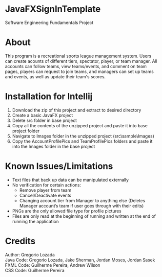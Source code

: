 # JavaFXSignInTemplate
Software Engineering Fundamentals Project
# About
This program is a recreational sports league management system. Users can create acounts of 
different tiers, spectator, player, or team manager. All accounts can follow teams, view 
teams/events, and comment on team pages, players can request to join teams, and managers 
can set up teams and events, as well as update their team's scores.
# Installation for Intellij
1. Download the zip of this project and extract to desired directory
2. Create a basic JavaFX project
3. Delete src folder in base project
4. Copy all the contents of the unzipped project and paste it into base project folder
5. Navigate to Images folder in the unzipped project (src\sample\Images)
6. Copy the AccountProfilePics and TeamProfilePics folders and paste it into the Images folder in the base project
# Known Issues/Limitations
- Text files that back up data can be manipulated externally
- No verification for certain actions:
  - Remove player from team
  - Cancel/Deactivate events
  - Changing account tier from Manager to anything else (Deletes Manager account’s team if user goes through with their edits)
- PNGs are the only allowed file type for profile pictures
- Files are only read at the beginning of running and written at the end of running the application
# Credits
Author: Gregorio Lozada</br>
Java Code: Gregorio Lozada, Jake Sherman, Jordan Moses, Jordan Sasek</br>
FXML Code: Guilherme Pereira, Andrew Wilson</br>
CSS Code: Guilherme Pereira
